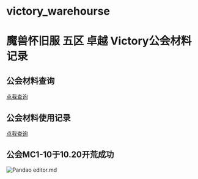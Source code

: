 # victory_warehourse
# 魔兽怀旧服 五区 卓越 Victory公会材料记录

## 公会材料查询
[点我查询](https://github.com/Tinker250/victory_warehourse/blob/master/index.md)
## 公会材料使用记录
[点我查询](https://www.mdeditor.com/)

## 公会MC1-10于10.20开荒成功
![Pandao editor.md](https://pandao.github.io/editor.md/images/logos/editormd-logo-180x180.png "Pandao editor.md")
